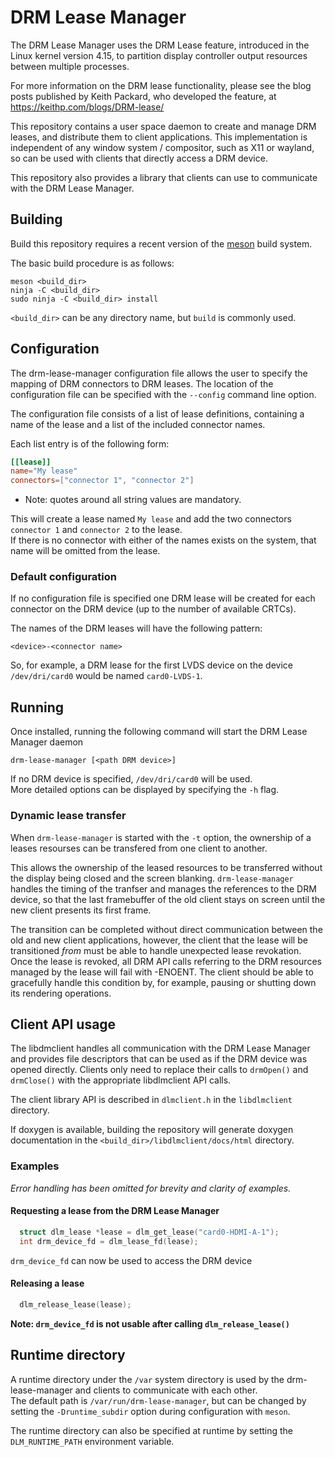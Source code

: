 # DRM Lease Manager

The DRM Lease Manager uses the DRM Lease feature, introduced in the Linux kernel version 4.15,
to partition display controller output resources between multiple processes.

For more information on the DRM lease functionality, please see the blog posts published by Keith
Packard, who developed the feature, at https://keithp.com/blogs/DRM-lease/

This repository contains a user space daemon to create and manage DRM leases, and distribute them
to client applications.  This implementation is independent of any window system / compositor,
such as X11 or wayland, so can be used with clients that directly access a DRM device.

This repository also provides a library that clients can use to communicate with the DRM Lease Manager.

## Building

Build this repository requires a recent version of the [meson](https://mesonbuild.com/Getting-meson.html) build system.

The basic build procedure is as follows:

    meson <build_dir>
    ninja -C <build_dir>
    sudo ninja -C <build_dir> install

`<build_dir>` can be any directory name, but `build` is commonly used.

## Configuration

The drm-lease-manager configuration file allows the user to specify the mapping
of DRM connectors to DRM leases. The location of the configuration file can
be specified with the `--config` command line option.

The configuration file consists of a list of lease definitions, containing a name
of the lease and a list of the included connector names.

Each list entry is of the following form:

```toml
[[lease]]    
name="My lease"
connectors=["connector 1", "connector 2"]
```
* Note: quotes around all string values are mandatory.

This will create a lease named `My lease` and add the two connectors `connector 1` and
`connector 2` to the lease.  
If there is no connector with either of the names exists on the system, that name
will be omitted from the lease.

### Default configuration

If no configuration file is specified one DRM lease will be created for each connector
on the DRM device (up to the number of available CRTCs).

The names of the DRM leases will have the following pattern:

    <device>-<connector name>

So, for example, a DRM lease for the first LVDS device on the device `/dev/dri/card0` would be named
`card0-LVDS-1`.

## Running

Once installed, running the following command will start the DRM Lease Manager daemon

    drm-lease-manager [<path DRM device>]

If no DRM device is specified, `/dev/dri/card0` will be used.  
More detailed options can be displayed by specifying the `-h` flag.

### Dynamic lease transfer

When `drm-lease-manager` is started with the `-t` option, the
ownership of a leases resourses can be transfered from
one client to another.

This allows the ownership of the leased resources to be transferred
without the display being closed and the screen blanking.
`drm-lease-manager` handles the timing of the tranfser and manages the
references to the DRM device, so that the last framebuffer of
the old client stays on screen until the new client presents its first frame.

The transition can be completed without direct communication between the old
and new client applications, however, the client that the lease will be
transitioned *from* must be able to handle unexpected lease revokation.
Once the lease is revoked, all DRM API calls referring to the DRM
resources managed by the lease will fail with -ENOENT.  The client
should be able to gracefully handle this condition by, for example,
pausing or shutting down its rendering operations.

## Client API usage

The libdmclient handles all communication with the DRM Lease Manager and provides file descriptors that
can be used as if the DRM device was opened directly. Clients only need to replace their calls to
`drmOpen()` and `drmClose()` with the appropriate libdlmclient API calls.

The client library API is described in `dlmclient.h` in the `libdlmclient` directory.

If doxygen is available, building the repository will generate doxygen documentation in the
`<build_dir>/libdlmclient/docs/html` directory.

### Examples

_Error handling has been omitted for brevity and clarity of examples._

#### Requesting a lease from the DRM Lease Manager

```c
  struct dlm_lease *lease = dlm_get_lease("card0-HDMI-A-1");
  int drm_device_fd = dlm_lease_fd(lease);
```

`drm_device_fd` can now be used to access the DRM device

#### Releasing a lease

```c
  dlm_release_lease(lease);
```

**Note: `drm_device_fd` is not usable after calling `dlm_release_lease()`**

## Runtime directory
A runtime directory under the `/var` system directory is used by the drm-lease-manager and clients to
communicate with each other.  
The default path is `/var/run/drm-lease-manager`, but can be changed by setting the `-Druntime_subdir`
option during configuration with `meson`.

The runtime directory can also be specified at runtime by setting the `DLM_RUNTIME_PATH` environment variable.
